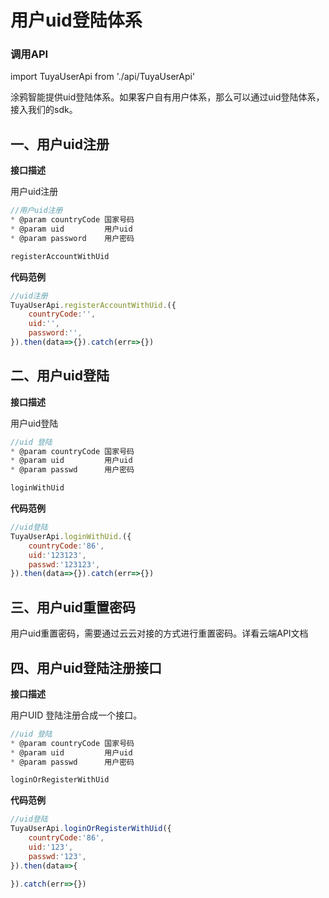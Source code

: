 # 用户uid登陆体系

### 调用API
import TuyaUserApi from './api/TuyaUserApi'

涂鸦智能提供uid登陆体系。如果客户自有用户体系，那么可以通过uid登陆体系，接入我们的sdk。
## 一、用户uid注册

**接口描述**

用户uid注册
```js
//用户uid注册
* @param countryCode 国家号码
* @param uid         用户uid
* @param password    用户密码

registerAccountWithUid
```
**代码范例**

```js
//uid注册
TuyaUserApi.registerAccountWithUid.({
	countryCode:'',
	uid:'',
	password:'',
}).then(data=>{}).catch(err=>{})
```
## 二、用户uid登陆
**接口描述**

用户uid登陆

```js
//uid 登陆
* @param countryCode 国家号码
* @param uid         用户uid
* @param passwd      用户密码

loginWithUid
```
**代码范例**

```js
//uid登陆
TuyaUserApi.loginWithUid.({
	countryCode:'86',
	uid:'123123',
	passwd:'123123',
}).then(data=>{}).catch(err=>{})
```
## 三、用户uid重置密码
用户uid重置密码，需要通过云云对接的方式进行重置密码。详看云端API文档



## 四、用户uid登陆注册接口
**接口描述**

用户UID 登陆注册合成一个接口。

```js
//uid 登陆
* @param countryCode 国家号码
* @param uid         用户uid
* @param passwd      用户密码

loginOrRegisterWithUid
```
**代码范例**

```js
//uid登陆
TuyaUserApi.loginOrRegisterWithUid({
	countryCode:'86',
	uid:'123',
	passwd:'123',
}).then(data=>{

}).catch(err=>{})
```